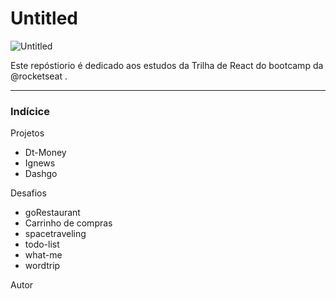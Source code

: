 # Untitled

![Untitled](Untitled%20db708ef290e64c119f8e328df725931a/Untitled.png)

Este repóstiorio é dedicado aos estudos da Trilha de React do bootcamp da @rocketseat .

---

### Indícice

Projetos

- Dt-Money
- Ignews
- Dashgo

Desafios

- goRestaurant
- Carrinho de compras
- spacetraveling
- todo-list
- what-me
- wordtrip

Autor
